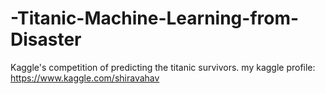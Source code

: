 # -Titanic-Machine-Learning-from-Disaster
Kaggle's competition of predicting the titanic survivors.
my kaggle profile: https://www.kaggle.com/shiravahav
